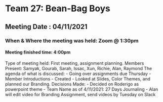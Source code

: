 # Team 27: Bean-Bag Boys
## Meeting Date : 04/11/2021
### When & Where the meeting was held: Zoom @ 1:30pm
#### Meeting finished time: 4:00pm 
Type of meeting held: First meeting, assignment planning. 
Members Present: Samyak, Gourab, Sarah, Issac, Xun, Richie, Alan, Raymond
The agenda of what is discussed: 
	- Going over assignments due Thursday
	- Member Introductions 
	- Created 
	- Looked at Slides, Color Themes, and planned our Branding.
Decisions Made: 
	- Decided on Roderigo as powerpoint theme 
	- Team Name as of 4/11/2021: 27 Days Journaling
	- Alan will edit video for Branding Assignment, send videos by Tuesday on Slack